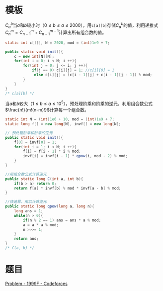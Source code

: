 # 模板

$C_a^b$当$a$和$b$较小时（$0\le b\le a\le2000$），用`c[a][b]`存储$C_a^b$的值，利用递推式$C^m_n=C^m_{n−1}+C^{m−1}_{n−1}$计算出所有组合数的值。

```java
static int c[][], N = 2020, mod = (int)1e9 + 7;

public static void init(){
    c = new int[N][N];
    for(int i = 0; i < N; i ++){
        for(int j = 0; j <= i; j ++){
            if(j == 0) c[i][j] = 1; //c[i][0] = 1
             else c[i][j] = (c[i - 1][j] + c[i - 1][j - 1]) % mod;
        }
    }
}
/* c[a][b] */
```

当$a$和$b$较大（$1\le b\le a\le10^5$），预处理阶乘和阶乘的逆元，利用组合数公式$\frac{n!}{m!(n-m)!}$计算每一个组合数。

```java
static int N = (int)1e6 + 10, mod = (int)1e9 + 7;
static long f[] = new long[N], invf[] = new long[N];

// 预处理阶乘和阶乘的逆元
public static void init(){
    f[0] = invf[0] = 1;
    for(int i = 1; i < N; i ++){
        f[i] = f[i - 1] * i % mod;
        invf[i] = invf[i - 1] * qpow(i, mod - 2) % mod;
    }
}

//用组合数公式计算逆元
public static long C(int a, int b){
    if(b > a) return 0;
    return f[a] * invf[b] % mod * invf[a - b] % mod;
}

//快速幂，用以计算逆元
public static long qpow(long a, long n){
    long ans = 1;
    while(n > 0){
        if(n % 2 == 1) ans = ans * a % mod;
        a = a * a % mod;
        n >>>= 1;
    }
    return ans;
}
/* C(a, b) */
```



# 题目

[Problem - 1999F - Codeforces](https://codeforces.com/problemset/problem/1999/F)